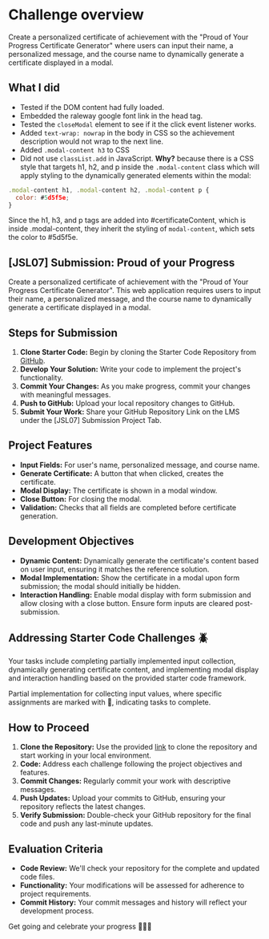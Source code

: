 # Challenge overview
Create a personalized certificate of achievement with the "Proud of Your Progress Certificate Generator" where users can input their name, a personalized message, and the course name to dynamically generate a certificate displayed in a modal.

## What I did
* Tested if the DOM content had fully loaded.
* Embedded the raleway google font link in the head tag.
* Tested the `closeModal` element to see if it the click event listener works.
* Added `text-wrap: nowrap` in the body in CSS so the achievement description would not wrap to the next line.
* Added `.modal-content h3` to CSS
* Did not use `classList.add` in JavaScript. **Why?** because there is a CSS style that targets h1, h2, and p inside the `.modal-content` class which will apply styling to the dynamically generated elements within the modal:
```JavaScript
.modal-content h1, .modal-content h2, .modal-content p {
  color: #5d5f5e;
}
```
Since the h1, h3, and p tags are added into #certificateContent, which is inside .modal-content, they inherit the styling of `modal-content`, which sets the color to #5d5f5e.

## [JSL07] Submission: Proud of your Progress

Create a personalized certificate of achievement with the "Proud of Your Progress Certificate Generator". This web application requires users to input their name, a personalized message, and the course name to dynamically generate a certificate displayed in a modal.

## Steps for Submission
1. **Clone Starter Code:** Begin by cloning the Starter Code Repository from [GitHub](https://github.com/CodeSpace-Academy/Module_7_StudentNo_Classcode_Group_Name-Surname_JSL07).
2. **Develop Your Solution:** Write your code to implement the project's functionality.
3. **Commit Your Changes:** As you make progress, commit your changes with meaningful messages.
4. **Push to GitHub:** Upload your local repository changes to GitHub.
5. **Submit Your Work:** Share your GitHub Repository Link on the LMS under the [JSL07] Submission Project Tab.

## Project Features
- **Input Fields:** For user's name, personalized message, and course name.
- **Generate Certificate:** A button that when clicked, creates the certificate.
- **Modal Display:** The certificate is shown in a modal window.
- **Close Button:** For closing the modal.
- **Validation:** Checks that all fields are completed before certificate generation.

## Development Objectives
- **Dynamic Content:** Dynamically generate the certificate's content based on user input, ensuring it matches the reference solution.
- **Modal Implementation:** Show the certificate in a modal upon form submission; the modal should initially be hidden.
- **Interaction Handling:** Enable modal display with form submission and allow closing with a close button. Ensure form inputs are cleared post-submission.

## Addressing Starter Code Challenges 🪲
Your tasks include completing partially implemented input collection, dynamically generating certificate content, and implementing modal display and interaction handling based on the provided starter code framework.

Partial implementation for collecting input values, where specific assignments are marked with 🚨, indicating tasks to complete.

## How to Proceed
1. **Clone the Repository:** Use the provided [link](https://github.com/CodeSpace-Academy/Module_7_StudentNo_Classcode_Group_Name-Surname_JSL07) to clone the repository and start working in your local environment.
2. **Code:** Address each challenge following the project objectives and features.
3. **Commit Changes:** Regularly commit your work with descriptive messages.
4. **Push Updates:** Upload your commits to GitHub, ensuring your repository reflects the latest changes.
5. **Verify Submission:** Double-check your GitHub repository for the final code and push any last-minute updates.

## Evaluation Criteria
- **Code Review:** We'll check your repository for the complete and updated code files.
- **Functionality:** Your modifications will be assessed for adherence to project requirements.
- **Commit History:** Your commit messages and history will reflect your development process.

Get going and celebrate your progress 🥳🥳🥳

